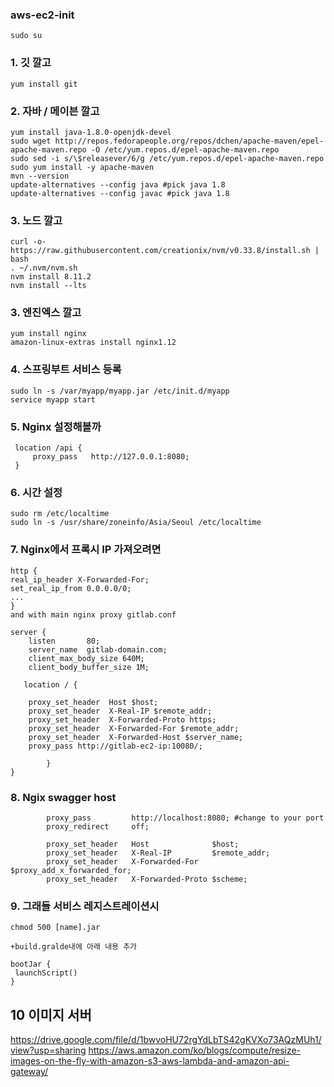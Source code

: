 ### aws-ec2-init


 
    sudo su
    
### 1. 깃 깔고
    yum install git
    
### 2. 자바 / 메이븐 깔고
    yum install java-1.8.0-openjdk-devel
    sudo wget http://repos.fedorapeople.org/repos/dchen/apache-maven/epel-apache-maven.repo -O /etc/yum.repos.d/epel-apache-maven.repo
    sudo sed -i s/\$releasever/6/g /etc/yum.repos.d/epel-apache-maven.repo
    sudo yum install -y apache-maven
    mvn --version
    update-alternatives --config java #pick java 1.8
    update-alternatives --config javac #pick java 1.8
    
### 3. 노드 깔고
    curl -o- https://raw.githubusercontent.com/creationix/nvm/v0.33.8/install.sh | bash
    . ~/.nvm/nvm.sh
    nvm install 8.11.2
    nvm install --lts
      
### 3. 엔진엑스 깔고
    yum install nginx
    amazon-linux-extras install nginx1.12

### 4. 스프링부트 서비스 등록
    sudo ln -s /var/myapp/myapp.jar /etc/init.d/myapp
    service myapp start

### 5. Nginx 설정해볼까
     location /api {
         proxy_pass   http://127.0.0.1:8080;
     }

### 6. 시간 설정
    sudo rm /etc/localtime
    sudo ln -s /usr/share/zoneinfo/Asia/Seoul /etc/localtime

### 7. Nginx에서 프록시 IP 가져오려면

    http {
    real_ip_header X-Forwarded-For;
    set_real_ip_from 0.0.0.0/0;
    ...
    }
    and with main nginx proxy gitlab.conf

    server {
        listen       80;
        server_name  gitlab-domain.com;
        client_max_body_size 640M;
        client_body_buffer_size 1M;

       location / {

        proxy_set_header  Host $host;
        proxy_set_header  X-Real-IP $remote_addr;
        proxy_set_header  X-Forwarded-Proto https;
        proxy_set_header  X-Forwarded-For $remote_addr;
        proxy_set_header  X-Forwarded-Host $server_name;
        proxy_pass http://gitlab-ec2-ip:10080/;

            }
    }

### 8. Ngix swagger host
  
            proxy_pass         http://localhost:8080; #change to your port
            proxy_redirect     off;

            proxy_set_header   Host              $host;
            proxy_set_header   X-Real-IP         $remote_addr;
            proxy_set_header   X-Forwarded-For   $proxy_add_x_forwarded_for;
            proxy_set_header   X-Forwarded-Proto $scheme;


### 9. 그래들 서비스 레지스트레이션시 
    chmod 500 [name].jar
    
    +build.gralde내에 아래 내용 추가
    
    bootJar {
     launchScript()
    }



## 10 이미지 서버

  https://drive.google.com/file/d/1bwvoHU72rgYdLbTS42gKVXo73AQzMUh1/view?usp=sharing
  https://aws.amazon.com/ko/blogs/compute/resize-images-on-the-fly-with-amazon-s3-aws-lambda-and-amazon-api-gateway/
  

